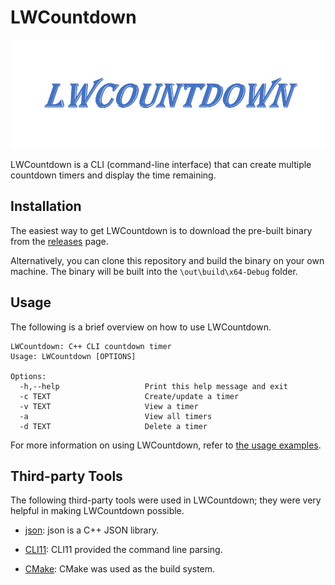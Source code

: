# LWCountdown

![LWCountdown logo](docs/LWCountdown.jpg)

LWCountdown is a CLI (command-line interface) that can create multiple countdown
timers and display the time remaining.

## Installation

The easiest way to get LWCountdown is to download the pre-built binary from the
[releases](https://github.com/leeway64/LWCountdown/releases) page.

Alternatively, you can clone this repository and build the binary on your own machine. The binary
will be built into the `\out\build\x64-Debug` folder.


## Usage

The following is a brief overview on how to use LWCountdown.

```
LWCountdown: C++ CLI countdown timer
Usage: LWCountdown [OPTIONS]

Options:
  -h,--help                   Print this help message and exit
  -c TEXT                     Create/update a timer
  -v TEXT                     View a timer
  -a                          View all timers
  -d TEXT                     Delete a timer
```

For more information on using LWCountdown, refer to [the usage examples](docs/usage.md).

## Third-party Tools

The following third-party tools were used in LWCountdown; they were very helpful in making
LWCountdown possible.

- [json](https://github.com/nlohmann/json): json is a C++ JSON library.

- [CLI11](https://github.com/CLIUtils/CLI11): CLI11 provided the command line parsing.

- [CMake](https://cmake.org/): CMake was used as the build system.
